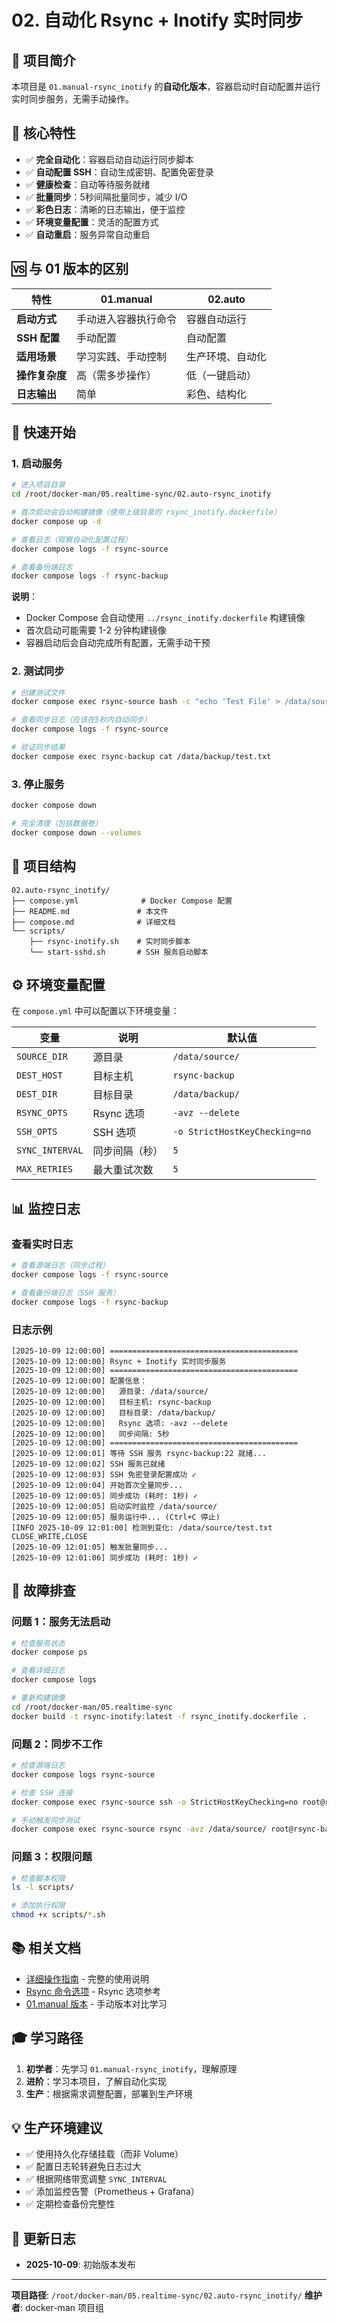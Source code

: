 # 02. 自动化 Rsync + Inotify 实时同步

## 📖 项目简介

本项目是 `01.manual-rsync_inotify` 的**自动化版本**，容器启动时自动配置并运行实时同步服务，无需手动操作。

## 🎯 核心特性

- ✅ **完全自动化**：容器启动自动运行同步脚本
- ✅ **自动配置 SSH**：自动生成密钥、配置免密登录
- ✅ **健康检查**：自动等待服务就绪
- ✅ **批量同步**：5秒间隔批量同步，减少 I/O
- ✅ **彩色日志**：清晰的日志输出，便于监控
- ✅ **环境变量配置**：灵活的配置方式
- ✅ **自动重启**：服务异常自动重启

## 🆚 与 01 版本的区别

| 特性 | 01.manual | 02.auto |
|------|-----------|---------|
| **启动方式** | 手动进入容器执行命令 | 容器自动运行 |
| **SSH 配置** | 手动配置 | 自动配置 |
| **适用场景** | 学习实践、手动控制 | 生产环境、自动化 |
| **操作复杂度** | 高（需多步操作） | 低（一键启动） |
| **日志输出** | 简单 | 彩色、结构化 |

## 🚀 快速开始

### 1. 启动服务

```bash
# 进入项目目录
cd /root/docker-man/05.realtime-sync/02.auto-rsync_inotify

# 首次启动会自动构建镜像（使用上级目录的 rsync_inotify.dockerfile）
docker compose up -d

# 查看日志（观察自动化配置过程）
docker compose logs -f rsync-source

# 查看备份端日志
docker compose logs -f rsync-backup
```

**说明**：
- Docker Compose 会自动使用 `../rsync_inotify.dockerfile` 构建镜像
- 首次启动可能需要 1-2 分钟构建镜像
- 容器启动后会自动完成所有配置，无需手动干预

### 2. 测试同步

```bash
# 创建测试文件
docker compose exec rsync-source bash -c "echo 'Test File' > /data/source/test.txt"

# 查看同步日志（应该在5秒内自动同步）
docker compose logs -f rsync-source

# 验证同步结果
docker compose exec rsync-backup cat /data/backup/test.txt
```

### 3. 停止服务

```bash
docker compose down

# 完全清理（包括数据卷）
docker compose down --volumes
```

## 📁 项目结构

```
02.auto-rsync_inotify/
├── compose.yml              # Docker Compose 配置
├── README.md               # 本文件
├── compose.md              # 详细文档
└── scripts/
    ├── rsync-inotify.sh    # 实时同步脚本
    └── start-sshd.sh       # SSH 服务启动脚本
```

## ⚙️ 环境变量配置

在 `compose.yml` 中可以配置以下环境变量：

| 变量 | 说明 | 默认值 |
|------|------|--------|
| `SOURCE_DIR` | 源目录 | `/data/source/` |
| `DEST_HOST` | 目标主机 | `rsync-backup` |
| `DEST_DIR` | 目标目录 | `/data/backup/` |
| `RSYNC_OPTS` | Rsync 选项 | `-avz --delete` |
| `SSH_OPTS` | SSH 选项 | `-o StrictHostKeyChecking=no` |
| `SYNC_INTERVAL` | 同步间隔（秒） | `5` |
| `MAX_RETRIES` | 最大重试次数 | `5` |

## 📊 监控日志

### 查看实时日志

```bash
# 查看源端日志（同步过程）
docker compose logs -f rsync-source

# 查看备份端日志（SSH 服务）
docker compose logs -f rsync-backup
```

### 日志示例

```
[2025-10-09 12:00:00] ==========================================
[2025-10-09 12:00:00] Rsync + Inotify 实时同步服务
[2025-10-09 12:00:00] ==========================================
[2025-10-09 12:00:00] 配置信息：
[2025-10-09 12:00:00]   源目录: /data/source/
[2025-10-09 12:00:00]   目标主机: rsync-backup
[2025-10-09 12:00:00]   目标目录: /data/backup/
[2025-10-09 12:00:00]   Rsync 选项: -avz --delete
[2025-10-09 12:00:00]   同步间隔: 5秒
[2025-10-09 12:00:00] ==========================================
[2025-10-09 12:00:01] 等待 SSH 服务 rsync-backup:22 就绪...
[2025-10-09 12:00:02] SSH 服务已就绪
[2025-10-09 12:00:03] SSH 免密登录配置成功 ✓
[2025-10-09 12:00:04] 开始首次全量同步...
[2025-10-09 12:00:05] 同步成功 (耗时: 1秒) ✓
[2025-10-09 12:00:05] 启动实时监控 /data/source/
[2025-10-09 12:00:05] 服务运行中... (Ctrl+C 停止)
[INFO 2025-10-09 12:01:00] 检测到变化: /data/source/test.txt CLOSE_WRITE,CLOSE
[2025-10-09 12:01:05] 触发批量同步...
[2025-10-09 12:01:06] 同步成功 (耗时: 1秒) ✓
```

## 🔧 故障排查

### 问题 1：服务无法启动

```bash
# 检查服务状态
docker compose ps

# 查看详细日志
docker compose logs

# 重新构建镜像
cd /root/docker-man/05.realtime-sync
docker build -t rsync-inotify:latest -f rsync_inotify.dockerfile .
```

### 问题 2：同步不工作

```bash
# 检查源端日志
docker compose logs rsync-source

# 检查 SSH 连接
docker compose exec rsync-source ssh -o StrictHostKeyChecking=no root@rsync-backup "echo OK"

# 手动触发同步测试
docker compose exec rsync-source rsync -avz /data/source/ root@rsync-backup:/data/backup/
```

### 问题 3：权限问题

```bash
# 检查脚本权限
ls -l scripts/

# 添加执行权限
chmod +x scripts/*.sh
```

## 📚 相关文档

- [详细操作指南](compose.md) - 完整的使用说明
- [Rsync 命令选项](../rsync_inotify.md) - Rsync 选项参考
- [01.manual 版本](../01.manual-rsync_inotify/) - 手动版本对比学习

## 🎓 学习路径

1. **初学者**：先学习 `01.manual-rsync_inotify`，理解原理
2. **进阶**：学习本项目，了解自动化实现
3. **生产**：根据需求调整配置，部署到生产环境

## 💡 生产环境建议

- ✅ 使用持久化存储挂载（而非 Volume）
- ✅ 配置日志轮转避免日志过大
- ✅ 根据网络带宽调整 `SYNC_INTERVAL`
- ✅ 添加监控告警（Prometheus + Grafana）
- ✅ 定期检查备份完整性

## 📝 更新日志

- **2025-10-09**: 初始版本发布

---

**项目路径**: `/root/docker-man/05.realtime-sync/02.auto-rsync_inotify/`
**维护者**: docker-man 项目组
